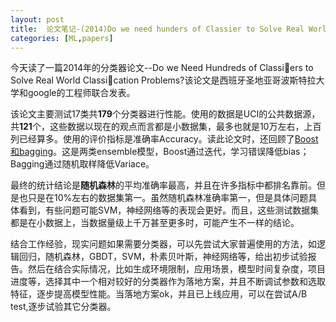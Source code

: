 ```yaml
---
layout: post
title:  论文笔记-(2014)Do we need hunders of Classier to Solve Real World Classication Problems?
categories: [ML,papers]
---
```


今天读了一篇2014年的分类器论文--Do we Need Hundreds of Classiers to Solve Real World Classication Problems?该论文是西班牙圣地亚哥波斯特拉大学和google的工程师联合发表。

该论文主要测试17类共**179**个分类器进行性能。使用的数据是UCI的公共数据源，共**121**个，这些数据以现在的观点而言都是小数据集，最多也就是10万左右，上百列已经算多。使用的评价指标是准确率Accuracy。读此论文时，还回顾了[Boost和bagging](http://stats.stackexchange.com/questions/18891/bagging-boosting-and-stacking-in-machine-learning)。这是两类ensemble模型，Boost通过迭代，学习错误降低bias；Bagging通过随机取样降低Variace。

最终的统计结论是**随机森林**的平均准确率最高，并且在许多指标中都排名靠前。但是也只是在10%左右的数据集第一。虽然随机森林准确率第一，但是具体问题具体看到，有些问题可能SVM，神经网络等的表现会更好。而且，这些测试数据集都是在小数据上，当数据量级上千万甚至更多时，可能产生不一样的结论。

结合工作经验，现实问题如果需要分类器，可以先尝试大家普遍使用的方法，如逻辑回归，随机森林，GBDT，SVM，朴素贝叶斯，神经网络等，给出初步试验报告。然后在结合实际情况，比如生成环境限制，应用场景，模型时间复杂度，项目进度等，选择其中一个相对较好的分类器作为落地方案，并且不断调试参数和选取特征，逐步提高模型性能。当落地方案ok，并且已上线应用，可以在尝试A/B test,逐步试验其它分类器。
